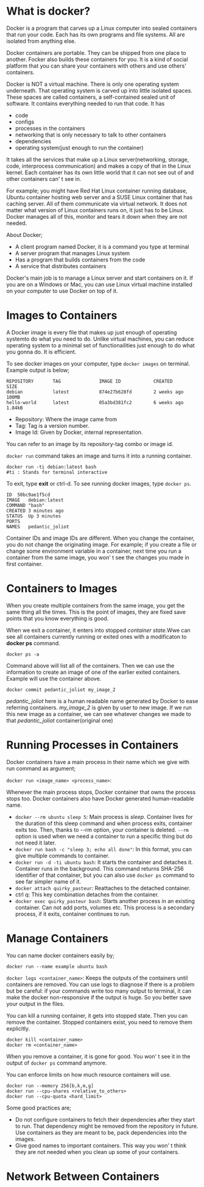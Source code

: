 # What is docker?

Docker is a program that carves up a Linux computer into sealed containers that
run your code. Each has its own programs and file systems. All are isolated 
from anything else.

Docker containers are portable. They can be shipped from one place to another.
Focker also builds these containers for you. It is a kind of social platform 
that you can share your containers with others and use others' containers.

Docker is NOT a virtual machine. There is only one operating system underneath.
That operating system is carved up into little isolated spaces. These spaces 
are called containers, a self-contained sealed unit of software. It contains
everything needed to run that code. It has

* code
* configs
* processes in the containers
* networking that is only necessary to talk to other containers
* dependencies
* operating system(just enough to run the container)

It takes all the services that make up a Linux server(networking, storage, code,
interprocess communication) and makes a copy of that in the Linux kernel. Each
container has its own little world that it can not see out of and other 
containers can' t see in.

For example; you might have Red Hat Linux container running database, Ubuntu 
container hosting web server and a SUSE Linux container that has caching 
server. All of them communicate via virtual network. It does not matter what 
version  of Linux containers runs on, it just has to be Linux. Docker manages
all of this, monitor and tears it down when they are not needed.

About Docker;

* A client program named Docker, it is a command you type at terminal
* A server program that manages Linux system
* Has a program that builds containers from the code
* A service that distributes containers

Docker's main job is to manage a Linux server and start containers on it. If
you are on a Windows or Mac, you can use Linux virtual machine installed on 
your computer to use Docker on top of it.

# Images to Containers

A Docker image is every file that makes up just enough of operating systemto do
what you need to do. Unlike virtual machines, you can reduce operating system
to a minimal set of functionailities just enough to do what you gonna do. It is
efficient.

To see docker images on your computer, type ``docker images`` on terminal. 
Example output is below;

```
REPOSITORY       TAG              IMAGE ID            CREATED             SIZE
debian           latest           874e27b628fd        2 weeks ago         100MB
hello-world      latest           05a3bd381fc2        6 weeks ago         1.84kB
```
* Repository: Where the image came from
* Tag: Tag is a version number.
* Image Id: Given by Docker, internal representation.

You can refer to an image by its repository-tag combo or image id.

``docker run`` command takes an image and turns it into a running container.
```
docker run -ti debian:latest bash
#ti : Stands for terminal interactive
```

To exit, type **exit** or ctrl-d.
To see running docker images, type ``docker ps``.
```
ID	50bc9ae1f5cd
IMAGE	debian:latest
COMMAND	"bash"
CREATED	3 minutes ago
STATUS	Up 3 minutes
PORTS	
NAMES	pedantic_joliot
```

Container IDs and image IDs are different.
When you change the container, you do not change the originating image. For 
example; if you create a file or change some environment variable in a 
container, next time you run a container from the same image, you won' t see
the changes you made in first container.

# Containers to Images

When you create multiple containers from the same image, you get the same thing
all the times. This is the point of images, they are fixed save points that you
know everything is good.

When we exit a container, it enters into stopped *container state*.Wwe can see 
all containers currently running or exited ones with a modificaton to 
**docker ps** command.

```
docker ps -a
```
Command above will list all of the containers. Then we can use the information
to create an image of one of the earlier exited containers. Example will use the
container above.

```
docker commit pedantic_joliot my_image_2
```
*pedantic_joliot* here is a human readable name generated by Docker to ease 
referring containers. *my_image_2* is given by user to new image. If we run
this new image as a container, we can see whatever changes we made to that
*pedantic_joliot* container(original one)

# Running Processes in Containers

Docker containers have a main process in their name which we give with run 
command as argument;

``docker run <image_name> <process_name>``:  

Whenever the main process stops, Docker container that owns the process stops 
too. Docker containers also have Docker generated human-readable name.

* ``docker --rm ubuntu sleep 5``: Main process is *sleep*. Container lives for 
the duration of this sleep command and when process exits, container exits too.
Then, thanks to --rm option, your container is deleted. ``--rm`` option is
used when we need a container to run a specific thing but do not need it later.
* ``docker run bash -c "sleep 3; echo all done"``: In this format, you can give
multiple commands to container.
* ``docker run -d -ti ubuntu bash``: It starts the container and detaches it.
Container runs in the background. This command returns SHA-256 identifier of 
that container, but you can also use ``docker ps`` command to see far simpler
name of it.
* ``docker attach quirky_pasteur``: Reattaches to the detached container.
* ctrl q: This key combination detaches from the container.
* ``docker exec quirky_pasteur bash``: Starts another process in an existing 
container. Can not add ports, volumes etc. This process is a secondary process,
if it exits, container continues to run.

# Manage Containers

You can name docker containers easily by;
```
docker run --name example ubuntu bash
```

``docker logs <container_name>``: Keeps the outputs of the containers until
containers are removed. You can use logs to diagnose if there is a problem but
be careful: if your commands write too many output to terminal, it can make
the docker non-responsive if the output is huge. So you better save your output
in the files.

You can kill a running container, it gets into stopped state. Then you can 
remove the container. Stopped containers exist, you need to remove them 
explicitly.
```
docker kill <container_name>
docker rm <container_name>
```
When you remove a container, it is gone for good. You won' t see it in the 
output of ``docker ps`` command anymore.

You can enforce limits on how much resource containers will use.
```
docker run --memory 256[b,k,m,g] 
docker run --cpu-shares <relative_to_others>
docker run --cpu-quota <hard_limit>
```
Some good practices are;
* Do not configure containers to fetch their dependencies after they start to
run. That dependency might be removed from the repository in future. Use 
containers as they are meant to be, pack dependencies into the images.
* Give good names to important containers. This way you won' t think they are
not needed when you clean up some of your containers.

# Network Between Containers



